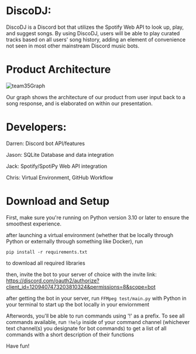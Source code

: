 # DiscoDJ: 

DiscoDJ is a Discord bot that utilizes the Spotify Web API to look up, play, and suggest songs. By using DiscoDJ, users will be able to play curated tracks based on all users' song history, adding an element of convenience not seen in most other mainstream Discord music bots.

# Product Architecture

![team35Graph](https://github.com/CS222-UIUC-SP24/group-project-team-35/assets/115494515/b52e4edc-8ee2-454f-a204-f03f1211a4ef)

Our graph shows the architecture of our product from user input back to a song response, and is elaborated on within our presentation.


# Developers:
Darren: Discord bot API/features

Jason: SQLite Database and data integration

Jack: Spotify/SpotiPy Web API integration

Chris: Virtual Environment, GitHub Workflow


# Download and Setup

First, make sure you're running on Python version 3.10 or later to ensure the smoothest experience.

after launching a virtual environment (whether that be locally through Python or externally through something like Docker), run 
```
pip install -r requirements.txt
```
to download all required libraries

then, invite the bot to your server of choice with the invite link: https://discord.com/oauth2/authorize?client_id=1209407473203810324&permissions=8&scope=bot

after getting the bot in your server, run ```FFMpeg test/main.py``` with Python in your terminal to start up the bot locally in your enviornment 

Afterwords, you'll be able to run commands using '!' as a prefix. To see all commands available, run ```!help``` inside of your command channel (whichever text channel(s) you designate for bot commands) to get a list of all commands with a short description of their functions

Have fun!






